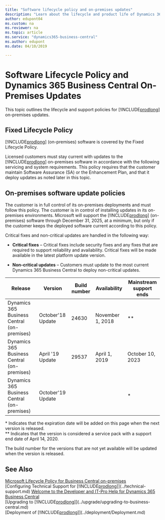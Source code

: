 ```yaml
---
title: "Software lifecycle policy and on-premises updates"
description: "Learn about the lifecycle and product life of Dynamics 365 Business Central versions for on-premises deployments."
author: edupont04
ms.custom: na
ms.reviewer: na
ms.topic: article
ms.service: "dynamics365-business-central"
ms.author: edupont
ms.date: 04/10/2019

---
```


# Software Lifecycle Policy and Dynamics 365 Business Central On-Premises Updates

This topic outlines the lifecycle and support policies for [!INCLUDE[prodlong](../developer/includes/prodlong.md)] on-premises updates.

## Fixed Lifecycle Policy

[!INCLUDE[prodlong](../developer/includes/prodlong.md)] (on-premises) software is covered by the Fixed Lifecycle Policy.  

Licensed customers must stay current with updates to the [!INCLUDE[prodlong](../developer/includes/prodlong.md)] on-premises software in accordance with the following servicing and system requirements. This policy requires that the customer maintain Software Assurance (SA) or the Enhancement Plan, and that it deploy updates as noted later in this topic.  

## On-premises software update policies

The customer is in full control of its on-premises deployments and must follow this policy. The customer is in control of installing updates in its on-premises environments. Microsoft will support the [!INCLUDE[prodlong](../developer/includes/prodlong.md)] (on-premises) software through December 31, 2025, at a minimum, but only if the customer keeps the deployed software current according to this policy.  

Critical fixes and non-critical updates are handled in the following way:

- **Critical fixes** – Critical fixes include security fixes and any fixes that are required to support reliability and availability. Critical fixes will be made available in the latest platform update version.

- **Non-critical updates** – Customers must update to the most current Dynamics 365 Business Central to deploy non-critical updates.

|Release                                     |Version           |Build number  |Availability    |Mainstream support ends|
|--------------------------------------------|------------------|--------------|----------------|-----------------------|
|Dynamics 365 Business Central (on-premises) | October'18 Update|24630         |November 1, 2018|\*\*|
|Dynamics 365 Business Central (on-premises) | April '19 Update |29537         |April 1, 2019   |October 10, 2023|
|Dynamics 365 Business Central (on-premises) | October'19 Update|              |                |\*|

\* Indicates that the expiration date will be added on this page when the next version is released.  
\*\* Indicates that the version is considered a service pack with a support end date of April 14, 2020.  

The build number for the versions that are not yet available will be updated when the version is released.

## See Also

[Microsoft Lifecycle Policy for Business Central on-premises](https://support.microsoft.com/en-us/lifecycle/search?alpha=business%20central%20on)  
[Configuring Technical Support for [!INCLUDE[prodlong](developer/includes/prodlong.md)]](../technical-support.md)
[Welcome to the Developer and IT-Pro Help for Dynamics 365 Business Central](../index.md)  
[Upgrading to [!INCLUDE[prodlong](../developer/includes/prodlong.md)]](../upgrade/upgrading-to-business-central.md)  
[Deployment of [!INCLUDE[prodlong](../developer/includes/prodlong.md)]](../deployment/Deployment.md)  
